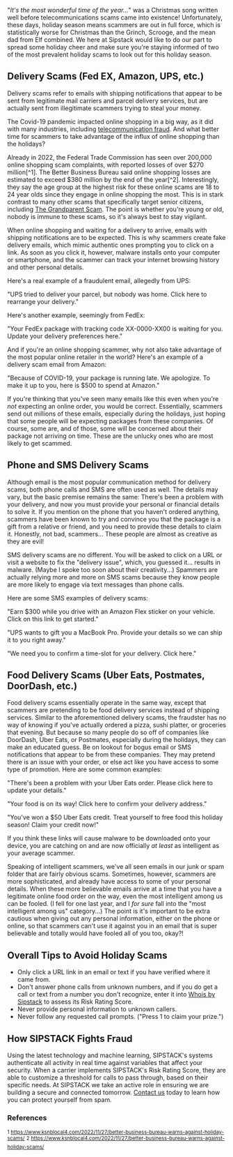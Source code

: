 "*It's the most wonderful time of the year…*"  was a Christmas song written well before telecommunications scams came into existence! Unfortunately, these days, holiday season means scammers are out in full force, which is statistically worse for Christmas than the Grinch, Scrooge, and the mean dad from Elf combined. We here at Sipstack would like to do our part to spread some holiday cheer and make sure you're staying informed of two of the most prevalent holiday scams to look out for this holiday season. 

## Delivery Scams (Fed EX, Amazon, UPS, etc.)
Delivery scams refer to emails with shipping notifications that appear to be sent from legitimate mail carriers and parcel delivery services, but are actually sent from illegitimate scammers trying to steal your money. 

The Covid-19 pandemic impacted online shopping in a big way, as it did with many industries, including [telecommunication fraud](https://www.sipstack.com/resources/blog/How-covid-19-has-impacted-fraud). And what better time for scammers to take advantage of the influx of online shopping than the holidays?  

Already in 2022, the Federal Trade Commission has seen over 200,000 online shopping scam complaints, with reported losses of over $270 million[^1]. The Better Business Bureau said online shopping losses are estimated to exceed $380 million by the end of the year[^2]. Interestingly, they say the age group at the highest risk for these online scams are 18 to 24 year olds since they engage in online shopping the most. This is in stark contrast to many other scams that specifically target senior citizens, including [The Grandparent Scam](https://www.sipstack.com/resources/blog/the-growing-risk-of-the-grandparent-scam-in-canada). The point is whether you're young or old, nobody is immune to these scams, so it's always best to stay vigilant. 

When online shopping and waiting for a delivery to arrive, emails with shipping notifications are to be expected. This is why scammers create fake delivery emails, which mimic authentic ones prompting you to click on a link. As soon as you click it, however, malware installs onto your computer or smartphone, and the scammer can track your internet browsing history and other personal details.

Here's a real example of a fraudulent email, allegedly from UPS:

"UPS tried to deliver your parcel, but nobody was home. Click here to rearrange your delivery."

Here's another example, seemingly from FedEx:

"Your FedEx package with tracking code XX-0000-XX00 is waiting for you. Update your delivery preferences here."

And if you're an online shopping scammer, why not also take advantage of the most popular online retailer in the world? Here's an example of a delivery scam email from Amazon:

"Because of COVID-19, your package is running late. We apologize. To make it up to you, here is $500 to spend at Amazon."

If you're thinking that you've seen many emails like this even when you're _not_ expecting an online order, you would be correct. Essentially, scammers send out millions of these emails, especially during the holidays, just hoping that some people will be expecting packages from these companies. Of course, some are, and of those, some will be concerned about their package not arriving on time. These are the unlucky ones who are most likely to get scammed. 

## Phone and SMS Delivery Scams
Although email is the most popular communication method for delivery scams, both phone calls and SMS are often used as well. The details may vary, but the basic premise remains the same: There's been a problem with your delivery, and now you must provide your personal or financial details to solve it. If you mention on the phone that you haven't ordered anything, scammers have been known to try and convince you that the package is a gift from a relative or friend, and you need to provide these details to claim it. Honestly, not bad, scammers… These people are almost as creative as they are evil! 

SMS delivery scams are no different. You will be asked to click on a URL or visit a website to fix the "delivery issue", which, you guessed it... results in malware. (Maybe I spoke too soon about their creativity...) Spammers are actually relying more and more on SMS scams because they know people are more likely to engage via text messages than phone calls. 

Here are some SMS examples of delivery scams:

"Earn $300 while you drive with an Amazon Flex sticker on your vehicle. Click on this link to get started."

"UPS wants to gift you a MacBook Pro. Provide your details so we can ship it to you right away."

"We need you to confirm a time-slot for your delivery. Click here."

## Food Delivery Scams (Uber Eats, Postmates, DoorDash, etc.)
Food delivery scams essentially operate in the same way, except that scammers are pretending to be food delivery services instead of shipping services. Similar to the aforementioned delivery scams, the fraudster has no way of knowing if you've actually ordered a pizza, sushi platter, or groceries that evening. But because so many people do so off of companies like DoorDash, Uber Eats, or Postmates, especially during the holidays, they can make an educated guess. Be on lookout for bogus email or SMS notifications that appear to be from these companies. They may pretend there is an issue with your order, or else act like you have access to some type of promotion. Here are some common examples:

"There's been a problem with your Uber Eats order. Please click here to update your details."

"Your food is on its way! Click here to confirm your delivery address."

"You've won a $50 Uber Eats credit. Treat yourself to free food this holiday season! Claim your credit now!"

If you think these links will cause malware to be downloaded onto your device, you are catching on and are now officially _at least_ as intelligent as your average scammer.  

Speaking of intelligent scammers, we've all seen emails in our junk or spam folder that are fairly obvious scams. Sometimes, however, scammers are more sophisticated, and already have access to some of your personal details. When these more believable emails arrive at a time that you have a legitimate online food order on the way, even the most intelligent among us can be fooled. (I fell for one last year, and I _for sure_ fall into the "most intelligent among us" category...) The point is it's important to be extra cautious when giving out any personal information, either on the phone or online, so that scammers can't use it against you in an email that is super believable and totally would have fooled all of you too, okay?!

## Overall Tips to Avoid Holiday Scams 
- Only click a URL link in an email or text if you have verified where it came from.
- Don't answer phone calls from unknown numbers, and if you do get a call or text from a number you don't recognize, enter it into [Whois by Sipstack](https://whois.sipstack.com/) to assess its Risk Rating Score.
- Never provide personal information to unknown callers.
- Never follow any requested call prompts. ("Press 1 to claim your prize.") 

## How SIPSTACK Fights Fraud
Using the latest technology and machine learning, SIPSTACK's systems authenticate all activity in real time against variables that affect your security. When a carrier implements SIPSTACK's Risk Rating Score, they are able to customize a threshold for calls to pass through, based on their specific needs. At SIPSTACK we take an active role in ensuring we are building a secure and connected tomorrow. [Contact us](https://www.sipstack.com/contact/us) today to learn how you can protect yourself from spam.

### References
<sup>1 <a href="https://www.ksnblocal4.com/2022/11/27/better-business-bureau-warns-against-holiday-scams/" class="ss-reference" target="_blank">https://www.ksnblocal4.com/2022/11/27/better-business-bureau-warns-against-holiday-scams/</a></sup>
<sup>2 <a href="https://www.ksnblocal4.com/2022/11/27/better-business-bureau-warns-against-holiday-scams/" class="ss-reference" target="_blank">https://www.ksnblocal4.com/2022/11/27/better-business-bureau-warns-against-holiday-scams/</a></sup>


